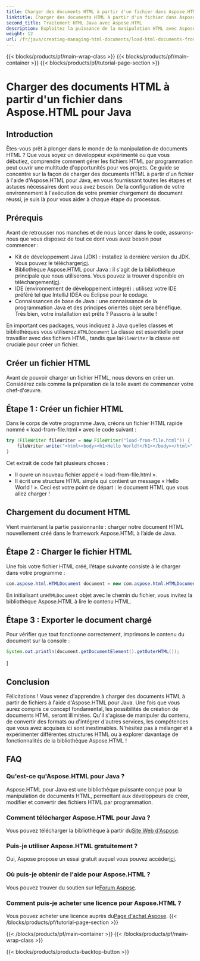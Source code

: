 ```yaml
---
title: Charger des documents HTML à partir d'un fichier dans Aspose.HTML pour Java
linktitle: Charger des documents HTML à partir d'un fichier dans Aspose.HTML pour Java
second_title: Traitement HTML Java avec Aspose.HTML
description: Exploitez la puissance de la manipulation HTML avec Aspose.HTML pour Java. Apprenez à charger des documents HTML à partir de fichiers grâce à des didacticiels étape par étape.
weight: 12
url: /fr/java/creating-managing-html-documents/load-html-documents-from-file/
---
```


{{< blocks/products/pf/main-wrap-class >}}
{{< blocks/products/pf/main-container >}}
{{< blocks/products/pf/tutorial-page-section >}}

# Charger des documents HTML à partir d'un fichier dans Aspose.HTML pour Java

## Introduction
Êtes-vous prêt à plonger dans le monde de la manipulation de documents HTML ? Que vous soyez un développeur expérimenté ou que vous débutiez, comprendre comment gérer les fichiers HTML par programmation peut ouvrir une multitude d'opportunités pour vos projets. Ce guide se concentre sur la façon de charger des documents HTML à partir d'un fichier à l'aide d'Aspose.HTML pour Java, en vous fournissant toutes les étapes et astuces nécessaires dont vous avez besoin. De la configuration de votre environnement à l'exécution de votre premier chargement de document réussi, je suis là pour vous aider à chaque étape du processus.
## Prérequis
Avant de retrousser nos manches et de nous lancer dans le code, assurons-nous que vous disposez de tout ce dont vous avez besoin pour commencer :
-  Kit de développement Java (JDK) : installez la dernière version du JDK. Vous pouvez le télécharger[ici](https://www.oracle.com/java/technologies/javase-jdk11-downloads.html).
-  Bibliothèque Aspose.HTML pour Java : il s'agit de la bibliothèque principale que nous utiliserons. Vous pouvez la trouver disponible en téléchargement[ici](https://releases.aspose.com/html/java/).
- IDE (environnement de développement intégré) : utilisez votre IDE préféré tel que IntelliJ IDEA ou Eclipse pour le codage.
- Connaissances de base de Java : une connaissance de la programmation Java et des principes orientés objet sera bénéfique.
Très bien, votre installation est prête ? Passons à la suite !

 En important ces packages, vous indiquez à Java quelles classes et bibliothèques vous utiliserez.`HTMLDocument` La classe est essentielle pour travailler avec des fichiers HTML, tandis que la`FileWriter` la classe est cruciale pour créer un fichier.
## Créer un fichier HTML
Avant de pouvoir charger un fichier HTML, nous devons en créer un. Considérez cela comme la préparation de la toile avant de commencer votre chef-d'œuvre.
## Étape 1 : Créer un fichier HTML
Dans le corps de votre programme Java, créons un fichier HTML rapide nommé « load-from-file.html » avec le code suivant :
```java
try (FileWriter fileWriter = new FileWriter("load-from-file.html")) {
    fileWriter.write("<html><body><h1>Hello World!</h1></body></html>");
}
```
Cet extrait de code fait plusieurs choses :
- Il ouvre un nouveau fichier appelé « load-from-file.html ».
- Il écrit une structure HTML simple qui contient un message « Hello World ! ».
Ceci est votre point de départ : le document HTML que vous allez charger !
## Chargement du document HTML
Vient maintenant la partie passionnante : charger notre document HTML nouvellement créé dans le framework Aspose.HTML à l’aide de Java.
## Étape 2 : Charger le fichier HTML
Une fois votre fichier HTML créé, l’étape suivante consiste à le charger dans votre programme :
```java
com.aspose.html.HTMLDocument document = new com.aspose.html.HTMLDocument("load-from-file.html");
```
 En initialisant un`HTMLDocument` objet avec le chemin du fichier, vous invitez la bibliothèque Aspose.HTML à lire le contenu HTML.
## Étape 3 : Exporter le document chargé
Pour vérifier que tout fonctionne correctement, imprimons le contenu du document sur la console :
```java
System.out.println(document.getDocumentElement().getOuterHTML());
```
]
## Conclusion
Félicitations ! Vous venez d'apprendre à charger des documents HTML à partir de fichiers à l'aide d'Aspose.HTML pour Java. Une fois que vous aurez compris ce concept fondamental, les possibilités de création de documents HTML seront illimitées. Qu'il s'agisse de manipuler du contenu, de convertir des formats ou d'intégrer d'autres services, les compétences que vous avez acquises ici sont inestimables. 
N'hésitez pas à mélanger et à expérimenter différentes structures HTML ou à explorer davantage de fonctionnalités de la bibliothèque Aspose.HTML !
## FAQ
### Qu'est-ce qu'Aspose.HTML pour Java ?  
Aspose.HTML pour Java est une bibliothèque puissante conçue pour la manipulation de documents HTML, permettant aux développeurs de créer, modifier et convertir des fichiers HTML par programmation.
### Comment télécharger Aspose.HTML pour Java ?  
 Vous pouvez télécharger la bibliothèque à partir du[Site Web d'Aspose](https://releases.aspose.com/html/java/).
### Puis-je utiliser Aspose.HTML gratuitement ?  
 Oui, Aspose propose un essai gratuit auquel vous pouvez accéder[ici](https://releases.aspose.com/).
### Où puis-je obtenir de l'aide pour Aspose.HTML ?  
 Vous pouvez trouver du soutien sur le[Forum Aspose](https://forum.aspose.com/c/html/29).
### Comment puis-je acheter une licence pour Aspose.HTML ?  
 Vous pouvez acheter une licence auprès du[Page d'achat Aspose](https://purchase.aspose.com/buy).
{{< /blocks/products/pf/tutorial-page-section >}}

{{< /blocks/products/pf/main-container >}}
{{< /blocks/products/pf/main-wrap-class >}}

{{< blocks/products/products-backtop-button >}}
